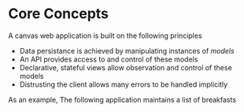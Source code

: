 # Core Concepts

A canvas web application is built on the following principles

* Data persistance is achieved by manipulating instances of *models*
* An API provides access to and control of these models
* Declarative, stateful views allow observation and control of these models
* Distrusting the client allows many errors to be handled implicitly

As an example, The following application maintains a list of breakfasts
